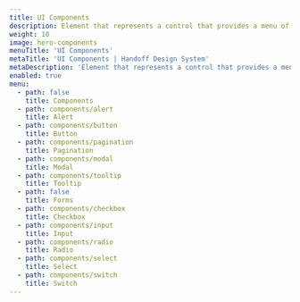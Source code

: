 ```yaml
---
title: UI Components
description: Element that represents a control that provides a menu of options, collection of UI components used.
weight: 10
image: hero-components
menuTitle: 'UI Components'
metaTitle: 'UI Components | Handoff Design System'
metaDescription: 'Element that represents a control that provides a menu of options, collection of UI components used.'
enabled: true
menu: 
  - path: false
    title: Components
  - path: components/alert
    title: Alert
  - path: components/button
    title: Button
  - path: components/pagination
    title: Pagination
  - path: components/modal
    title: Modal
  - path: components/tooltip
    title: Tooltip
  - path: false
    title: Forms
  - path: components/checkbox
    title: Checkbox
  - path: components/input
    title: Input
  - path: components/radio
    title: Radio
  - path: components/select
    title: Select
  - path: components/switch
    title: Switch
---
```


